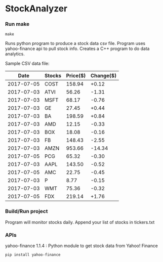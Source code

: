 # StockAnalyzer

### Run make
```
make
```

Runs python program to produce a stock data csv file. Program uses yahoo-finance api to pull stock info.
Creates a C++ program to do data analytics.

Sample CSV data file:

| Date| Stocks| Price($)| Change($) | 
| --- | --- | --- | ---  | 
| 2017-07-05| COST| 158.94| +0.12 | 
| 2017-07-03| ATVI| 56.26| -1.31 | 
| 2017-07-03| MSFT| 68.17| -0.76 | 
| 2017-07-03| GE| 27.45| +0.44 | 
| 2017-07-03| BA| 198.59| +0.84 | 
| 2017-07-03| AMD| 12.15| -0.33 | 
| 2017-07-03| BOX| 18.08| -0.16 | 
| 2017-07-03| FB| 148.43| -2.55 | 
| 2017-07-03| AMZN| 953.66| -14.34 | 
| 2017-07-05| PCG| 65.32| -0.30 | 
| 2017-07-03| AAPL| 143.50| -0.52 | 
| 2017-07-05| AMC| 22.75| -0.45 | 
| 2017-07-03| P| 8.77| -0.15 | 
| 2017-07-03| WMT| 75.36| -0.32 | 
| 2017-07-05| FDX| 219.14| +1.76 | 

### Build/Run project

Program will monitor stocks daily. Append your list of stocks in tickers.txt

### APIs
yahoo-finance 1.1.4 : Python module to get stock data from Yahoo! Finance

```
pip install yahoo-finance
```

